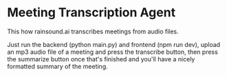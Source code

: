 # Meeting Transcription Agent
This how rainsound.ai transcribes meetings from audio files. 

Just run the backend (python main.py) and frontend (npm run dev), upload an mp3 audio file of a meeting and press the transcribe button, then press the summarize button once that's finished and you'll have a nicely formatted summary of the meeting.